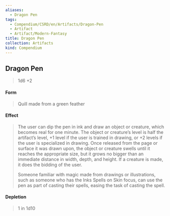 ```yaml
---
aliases:
  - Dragon Pen
tags:
  - Compendium/CSRD/en/Artifacts/Dragon-Pen
  - Artifact
  - Artifact/Modern-Fantasy
title: Dragon Pen
collection: Artifacts
kind: Compendium
---
```

## Dragon Pen
>1d6 +2
#### Form
> Quill made from a green feather 

#### Effect
> The user can dip the pen in ink and draw an object or creature, which becomes real for one minute. The object or creature’s level is half the artifact’s level, +1 level if the user is trained in drawing, or +2 levels if the user is specialized in drawing. Once released from the page or surface it was drawn upon, the object or creature swells until it reaches the appropriate size, but it grows no bigger than an immediate distance in width, depth, and height. If a creature is made, it does the bidding of the user. 
>
>Someone familiar with magic made from drawings or illustrations, such as someone who has the Inks Spells on Skin focus, can use the pen as part of casting their spells, easing the task of casting the spell.
#### Depletion 
>1 in 1d10


